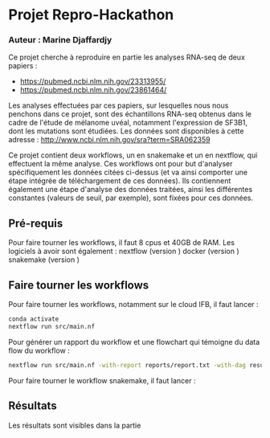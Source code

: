 # Projet Repro-Hackathon
### Auteur : Marine Djaffardjy

Ce projet cherche à reproduire en partie les analyses RNA-seq de deux papiers :<br>
  - https://pubmed.ncbi.nlm.nih.gov/23313955/<br>
  - https://pubmed.ncbi.nlm.nih.gov/23861464/<br>

Les analyses effectuées par ces papiers, sur lesquelles nous nous penchons dans ce projet, sont des échantillons RNA-seq obtenus dans le cadre de l'étude de mélanome uvéal, notamment l'expression de SF3B1, dont les mutations sont étudiées. Les données sont disponibles à cette adresse :  http://www.ncbi.nlm.nih.gov/sra?term=SRA062359

Ce projet contient deux workflows, un en snakemake et un en nextflow, qui effectuent la même analyse.
Ces workflows ont pour but d'analyser spécifiquement les données citées ci-dessus (et va ainsi comporter une étape intégrée de téléchargement de ces données). Ils contiennent également une étape d'analyse des données traitées, ainsi les différentes constantes (valeurs de seuil, par exemple), sont fixées pour ces données.

## Pré-requis 

Pour faire tourner les workflows, il faut 8 cpus et 40GB de RAM.
Les logiciels à avoir sont également : 
	nextflow (version )
	docker (version )
	snakemake (version )
	
## Faire tourner les workflows
Pour faire tourner les workflows, notamment sur le cloud IFB, il faut lancer :
```bash
conda activate
nextflow run src/main.nf
```
Pour générer un rapport du workflow et une flowchart qui témoigne du data flow du workflow :

```bash
nextflow run src/main.nf -with-report reports/report.txt -with-dag results/flowchart.png
```

Pour faire tourner le workflow snakemake, il faut lancer :

## Résultats

Les résultats sont visibles dans la partie
